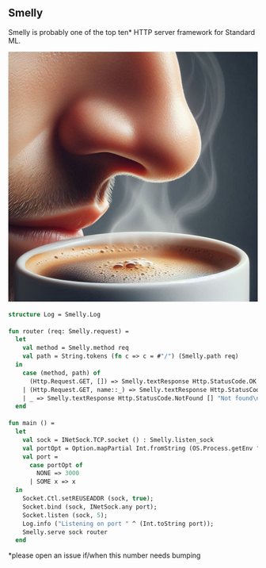 ## Smelly

Smelly is probably one of the top ten* HTTP server framework for Standard ML.

![nose](nose.jpeg)

```sml
structure Log = Smelly.Log

fun router (req: Smelly.request) =
  let
    val method = Smelly.method req
    val path = String.tokens (fn c => c = #"/") (Smelly.path req)
  in
    case (method, path) of
      (Http.Request.GET, []) => Smelly.textResponse Http.StatusCode.OK [] "Hello, World!\n"
    | (Http.Request.GET, name::_) => Smelly.textResponse Http.StatusCode.OK [] ("Hello, " ^ name ^ "!\n")
    | _ => Smelly.textResponse Http.StatusCode.NotFound [] "Not found\n"
  end

fun main () =
  let
    val sock = INetSock.TCP.socket () : Smelly.listen_sock
    val portOpt = Option.mapPartial Int.fromString (OS.Process.getEnv "PORT")
    val port =
      case portOpt of
        NONE => 3000
      | SOME x => x
  in
    Socket.Ctl.setREUSEADDR (sock, true);
    Socket.bind (sock, INetSock.any port);
    Socket.listen (sock, 5);
    Log.info ("Listening on port " ^ (Int.toString port));
    Smelly.serve sock router
  end


```

\*please open an issue if/when this number needs bumping

